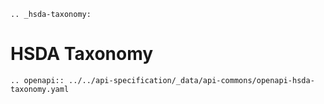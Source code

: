 ```eval_rst
.. _hsda-taxonomy:
```
# HSDA Taxonomy 

```eval_rst
.. openapi:: ../../api-specification/_data/api-commons/openapi-hsda-taxonomy.yaml
```
